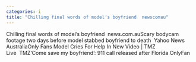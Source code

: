 ```yaml
---
categories: i
title: "Chilling final words of model’s boyfriend  newscomau"
---
```

Chilling final words of model’s boyfriend&nbsp;&nbsp;news.com.auScary bodycam footage two days before model stabbed boyfriend to death&nbsp;&nbsp;Yahoo News AustraliaOnly Fans Model Cries For Help In New Video | TMZ Live&nbsp;&nbsp;TMZ‘Come save my boyfriend’: 911 call released after Florida OnlyFan
